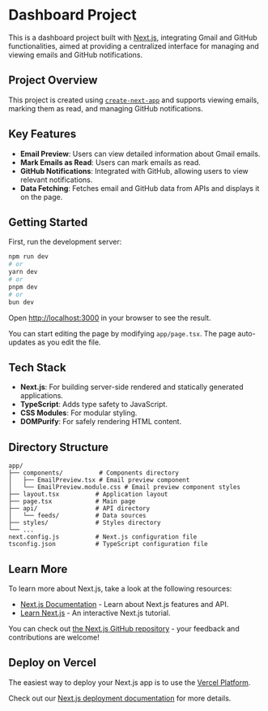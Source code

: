 # Dashboard Project

This is a dashboard project built with [Next.js](https://nextjs.org), integrating Gmail and GitHub functionalities, aimed at providing a centralized interface for managing and viewing emails and GitHub notifications.

## Project Overview

This project is created using [`create-next-app`](https://nextjs.org/docs/app/api-reference/cli/create-next-app) and supports viewing emails, marking them as read, and managing GitHub notifications.

## Key Features

- **Email Preview**: Users can view detailed information about Gmail emails.
- **Mark Emails as Read**: Users can mark emails as read.
- **GitHub Notifications**: Integrated with GitHub, allowing users to view relevant notifications.
- **Data Fetching**: Fetches email and GitHub data from APIs and displays it on the page.

## Getting Started

First, run the development server:

```bash
npm run dev
# or
yarn dev
# or
pnpm dev
# or
bun dev
```

Open [http://localhost:3000](http://localhost:3000) in your browser to see the result.

You can start editing the page by modifying `app/page.tsx`. The page auto-updates as you edit the file.

## Tech Stack

- **Next.js**: For building server-side rendered and statically generated applications.
- **TypeScript**: Adds type safety to JavaScript.
- **CSS Modules**: For modular styling.
- **DOMPurify**: For safely rendering HTML content.

## Directory Structure

```
app/
├── components/          # Components directory
│   ├── EmailPreview.tsx # Email preview component
│   └── EmailPreview.module.css # Email preview component styles
├── layout.tsx          # Application layout
├── page.tsx            # Main page
├── api/                # API directory
│   └── feeds/          # Data sources
├── styles/             # Styles directory
└── ...
next.config.js          # Next.js configuration file
tsconfig.json           # TypeScript configuration file
```

## Learn More

To learn more about Next.js, take a look at the following resources:

- [Next.js Documentation](https://nextjs.org/docs) - Learn about Next.js features and API.
- [Learn Next.js](https://nextjs.org/learn) - An interactive Next.js tutorial.

You can check out [the Next.js GitHub repository](https://github.com/vercel/next.js) - your feedback and contributions are welcome!

## Deploy on Vercel

The easiest way to deploy your Next.js app is to use the [Vercel Platform](https://vercel.com/new?utm_medium=default-template&filter=next.js&utm_source=create-next-app&utm_campaign=create-next-app-readme).

Check out our [Next.js deployment documentation](https://nextjs.org/docs/app/building-your-application/deploying) for more details.
